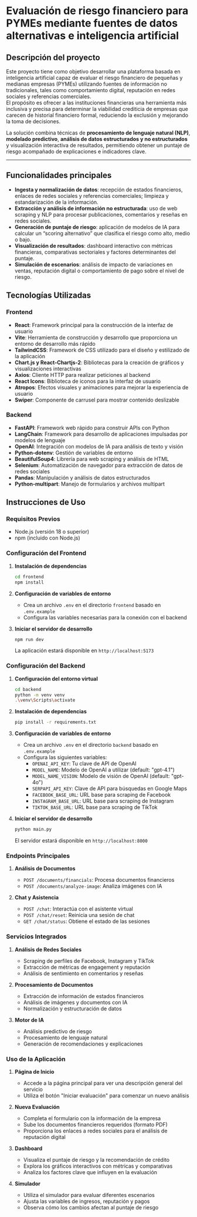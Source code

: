 # Evaluación de riesgo financiero para PYMEs mediante fuentes de datos alternativas e inteligencia artificial

## Descripción del proyecto
Este proyecto tiene como objetivo desarrollar una plataforma basada en inteligencia artificial capaz de evaluar el riesgo financiero de pequeñas y medianas empresas (PYMEs) utilizando fuentes de información no tradicionales, tales como comportamiento digital, reputación en redes sociales y referencias comerciales.  
El propósito es ofrecer a las instituciones financieras una herramienta más inclusiva y precisa para determinar la viabilidad crediticia de empresas que carecen de historial financiero formal, reduciendo la exclusión y mejorando la toma de decisiones.

La solución combina técnicas de **procesamiento de lenguaje natural (NLP)**, **modelado predictivo**, **análisis de datos estructurados y no estructurados** y visualización interactiva de resultados, permitiendo obtener un puntaje de riesgo acompañado de explicaciones e indicadores clave.

---

## Funcionalidades principales
- **Ingesta y normalización de datos**: recepción de estados financieros, enlaces de redes sociales y referencias comerciales; limpieza y estandarización de la información.
- **Extracción y análisis de información no estructurada**: uso de web scraping y NLP para procesar publicaciones, comentarios y reseñas en redes sociales.
- **Generación de puntaje de riesgo**: aplicación de modelos de IA para calcular un “scoring alternativo” que clasifica el riesgo como alto, medio o bajo.
- **Visualización de resultados**: dashboard interactivo con métricas financieras, comparativas sectoriales y factores determinantes del puntaje.
- **Simulación de escenarios**: análisis de impacto de variaciones en ventas, reputación digital o comportamiento de pago sobre el nivel de riesgo.

## Tecnologías Utilizadas

### Frontend
- **React**: Framework principal para la construcción de la interfaz de usuario
- **Vite**: Herramienta de construcción y desarrollo que proporciona un entorno de desarrollo más rápido
- **TailwindCSS**: Framework de CSS utilizado para el diseño y estilizado de la aplicación
- **Chart.js y React-Chartjs-2**: Bibliotecas para la creación de gráficos y visualizaciones interactivas
- **Axios**: Cliente HTTP para realizar peticiones al backend
- **React Icons**: Biblioteca de iconos para la interfaz de usuario
- **Atropos**: Efectos visuales y animaciones para mejorar la experiencia de usuario
- **Swiper**: Componente de carrusel para mostrar contenido deslizable

### Backend
- **FastAPI**: Framework web rápido para construir APIs con Python
- **LangChain**: Framework para desarrollo de aplicaciones impulsadas por modelos de lenguaje
- **OpenAI**: Integración con modelos de IA para análisis de texto y visión
- **Python-dotenv**: Gestión de variables de entorno
- **BeautifulSoup4**: Librería para web scraping y análisis de HTML
- **Selenium**: Automatización de navegador para extracción de datos de redes sociales
- **Pandas**: Manipulación y análisis de datos estructurados
- **Python-multipart**: Manejo de formularios y archivos multipart

## Instrucciones de Uso

### Requisitos Previos
- Node.js (versión 18 o superior)
- npm (incluido con Node.js)

### Configuración del Frontend

1. **Instalación de dependencias**
   ```bash
   cd frontend
   npm install
    ```
2. **Configuración de variables de entorno**
   - Crea un archivo `.env` en el directorio `frontend` basado en `.env.example`
   - Configura las variables necesarias para la conexión con el backend

3. **Iniciar el servidor de desarrollo**
   ```bash
   npm run dev
   ```
   La aplicación estará disponible en `http://localhost:5173`


### Configuración del Backend

1. **Configuración del entorno virtual**
   ```bash
   cd backend
   python -m venv venv
   .\venv\Scripts\activate
   ```

2. **Instalación de dependencias**
   ```bash
   pip install -r requirements.txt
   ```

3. **Configuración de variables de entorno**
   - Crea un archivo `.env` en el directorio `backend` basado en `.env.example`
   - Configura las siguientes variables:
     - `OPENAI_API_KEY`: Tu clave de API de OpenAI
     - `MODEL_NAME`: Modelo de OpenAI a utilizar (default: "gpt-4.1")
     - `MODEL_NAME_VISION`: Modelo de visión de OpenAI (default: "gpt-4o")
     - `SERPAPI_API_KEY`: Clave de API para búsquedas en Google Maps
     - `FACEBOOK_BASE_URL`: URL base para scraping de Facebook
     - `INSTAGRAM_BASE_URL`: URL base para scraping de Instagram
     - `TIKTOK_BASE_URL`: URL base para scraping de TikTok

4. **Iniciar el servidor de desarrollo**
   ```bash
   python main.py
   ```
   El servidor estará disponible en `http://localhost:8000`

### Endpoints Principales

1. **Análisis de Documentos**
   - `POST /documents/financials`: Procesa documentos financieros
   - `POST /documents/analyze-image`: Analiza imágenes con IA

2. **Chat y Asistencia**
   - `POST /chat`: Interactúa con el asistente virtual
   - `POST /chat/reset`: Reinicia una sesión de chat
   - `GET /chat/status`: Obtiene el estado de las sesiones

### Servicios Integrados

1. **Análisis de Redes Sociales**
   - Scraping de perfiles de Facebook, Instagram y TikTok
   - Extracción de métricas de engagement y reputación
   - Análisis de sentimiento en comentarios y reseñas

2. **Procesamiento de Documentos**
   - Extracción de información de estados financieros
   - Análisis de imágenes y documentos con IA
   - Normalización y estructuración de datos

3. **Motor de IA**
   - Análisis predictivo de riesgo
   - Procesamiento de lenguaje natural
   - Generación de recomendaciones y explicaciones


### Uso de la Aplicación

1. **Página de Inicio**
   - Accede a la página principal para ver una descripción general del servicio
   - Utiliza el botón "Iniciar evaluación" para comenzar un nuevo análisis

2. **Nueva Evaluación**
   - Completa el formulario con la información de la empresa
   - Sube los documentos financieros requeridos (formato PDF)
   - Proporciona los enlaces a redes sociales para el análisis de reputación digital

3. **Dashboard**
   - Visualiza el puntaje de riesgo y la recomendación de crédito
   - Explora los gráficos interactivos con métricas y comparativas
   - Analiza los factores clave que influyen en la evaluación

4. **Simulador**
   - Utiliza el simulador para evaluar diferentes escenarios
   - Ajusta las variables de ingresos, reputación y pagos
   - Observa cómo los cambios afectan al puntaje de riesgo






